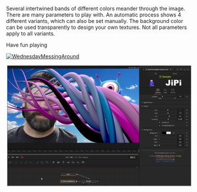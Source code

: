 

<!-- +++ DO NOT REMOVE THIS COMMENT +++ DO NOT ADD OR EDIT ANY TEXT BEFORE THIS LINE +++ IT WOULD BE A REALLY BAD IDEA +++ -->

Several intertwined bands of different colors meander through the image. There are many parameters to play with. An automatic process shows 4 different variants, which can also be set manually. The background color can be used transparently to design your own textures. Not all parameters apply to all variants.

Have fun playing

[![WednesdayMessingAround](https://user-images.githubusercontent.com/78935215/199586416-e9cbca39-9d1c-41d2-be33-695a25e075f3.gif)](WednesdayMessingAround.fuse)

[![Thumbnail](WednesdayMessingAround_screenshot.png)](https://www.shadertoy.com/view/NtcyDn "View on Shadertoy.com")

<!-- +++ DO NOT REMOVE THIS COMMENT +++ DO NOT EDIT ANY TEXT THAT COMES AFTER THIS LINE +++ TRUST ME: JUST DON'T DO IT +++ -->

